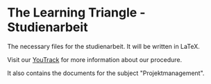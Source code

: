# The Learning Triangle - Studienarbeit

The necessary files for the studienarbeit. It will be written in LaTeX.

Visit our [YouTrack](https://thelearningtriangle.myjetbrains.com/youtrack/dashboard) for more information about our procedure.

It also contains the documents for the subject "Projektmanagement".
